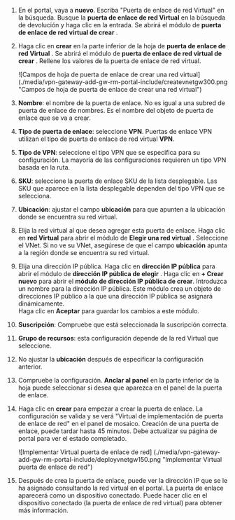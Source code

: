 1. En el portal, vaya a **nuevo**. Escriba "Puerta de enlace de red Virtual" en la búsqueda. Busque la **puerta de enlace de red Virtual** en la búsqueda de devolución y haga clic en la entrada. Se abrirá el módulo de **puerta de enlace de red virtual de crear** .
2. Haga clic en **crear** en la parte inferior de la hoja de **puerta de enlace de red Virtual** . Se abrirá el módulo de **puerta de enlace de red virtual de crear** . Rellene los valores de la puerta de enlace de red virtual.

    ![Campos de hoja de puerta de enlace de crear una red virtual] (./media/vpn-gateway-add-gw-rm-portal-include/createvnetgw300.png "Campos de hoja de puerta de enlace de crear una red virtual")

3. **Nombre**: el nombre de la puerta de enlace. No es igual a una subred de puerta de enlace de nombres. Es el nombre del objeto de puerta de enlace que se va a crear.

4. **Tipo de puerta de enlace**: seleccione **VPN**. Puertas de enlace VPN utilizan el tipo de puerta de enlace de red virtual **VPN**. 

5. **Tipo de VPN**: seleccione el tipo VPN que se especifica para su configuración. La mayoría de las configuraciones requieren un tipo VPN basada en la ruta.

6. **SKU**: seleccione la puerta de enlace SKU de la lista desplegable. Las SKU que aparece en la lista desplegable dependen del tipo VPN que se selecciona.

7. **Ubicación**: ajustar el campo **ubicación** para que apunten a la ubicación donde se encuentra su red virtual.
 
8. Elija la red virtual al que desea agregar esta puerta de enlace. Haga clic en **red Virtual** para abrir el módulo de **Elegir una red virtual** . Seleccione el VNet. Si no ve su VNet, asegúrese de que el campo **ubicación** apunta a la región donde se encuentra su red virtual.

9. Elija una dirección IP pública. Haga clic en **dirección IP pública** para abrir el módulo de **dirección IP pública de elegir** . Haga clic en **+ Crear nuevo** para abrir el **módulo de dirección IP pública de crear**. Introduzca un nombre para la dirección IP pública. Este módulo crea un objeto de direcciones IP público a la que una dirección IP pública se asignará dinámicamente.<br>Haga clic en **Aceptar** para guardar los cambios a este módulo.

10. **Suscripción**: Compruebe que está seleccionada la suscripción correcta.

11. **Grupo de recursos**: esta configuración depende de la red Virtual que seleccione. 

12. No ajustar la **ubicación** después de especificar la configuración anterior.

13. Compruebe la configuración. **Anclar al panel** en la parte inferior de la hoja puede seleccionar si desea que aparezca en el panel de la puerta de enlace.

14. Haga clic en **crear** para empezar a crear la puerta de enlace. La configuración se valida y se verá "Virtual de implementación de puerta de enlace de red" en el panel de mosaico. Creación de una puerta de enlace, puede tardar hasta 45 minutos. Debe actualizar su página de portal para ver el estado completado.

    ![Implementar Virtual puerta de enlace de red] (./media/vpn-gateway-add-gw-rm-portal-include/deployvnetgw150.png "Implementar Virtual puerta de enlace de red")

11. Después de crea la puerta de enlace, puede ver la dirección IP que se le ha asignado consultando la red virtual en el portal. La puerta de enlace aparecerá como un dispositivo conectado. Puede hacer clic en el dispositivo conectado (la puerta de enlace de red virtual) para obtener más información.



